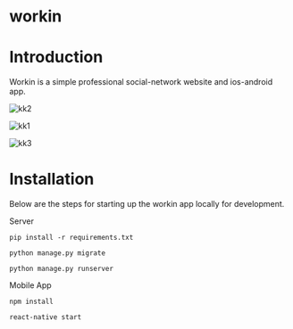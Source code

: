 # workin

# Introduction

Workin is a simple professional social-network website and ios-android app.


![kk2](https://user-images.githubusercontent.com/48800269/88468195-4b53ca00-cee0-11ea-9b8e-87cb9fff46c9.png)

![kk1](https://user-images.githubusercontent.com/48800269/88468197-5575c880-cee0-11ea-9cc3-8e1cda1029ba.png)

![kk3](https://user-images.githubusercontent.com/48800269/88468224-9f5eae80-cee0-11ea-9d84-6423b4e4d169.png)


# Installation 

Below are the steps for starting up the workin app locally for development.

Server
```
pip install -r requirements.txt

python manage.py migrate

python manage.py runserver
```

Mobile App
```
npm install

react-native start
```
